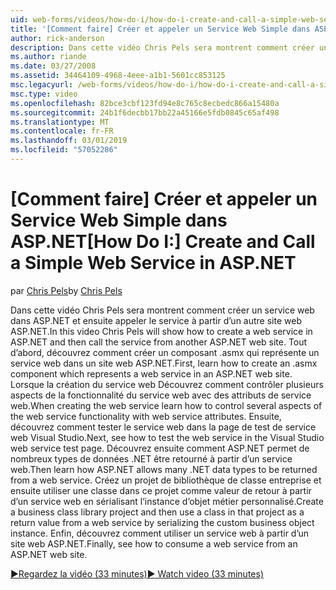 ```yaml
---
uid: web-forms/videos/how-do-i/how-do-i-create-and-call-a-simple-web-service-in-aspnet
title: '[Comment faire] Créer et appeler un Service Web Simple dans ASP.NET | Microsoft Docs'
author: rick-anderson
description: Dans cette vidéo Chris Pels sera montrent comment créer un service web dans ASP.NET et ensuite appeler le service à partir d’un autre site web ASP.NET. Tout d’abord, apprenez à créer...
ms.author: riande
ms.date: 03/27/2008
ms.assetid: 34464109-4968-4eee-a1b1-5601cc853125
msc.legacyurl: /web-forms/videos/how-do-i/how-do-i-create-and-call-a-simple-web-service-in-aspnet
msc.type: video
ms.openlocfilehash: 82bce3cbf123fd94e8c765c8ecbedc866a15480a
ms.sourcegitcommit: 24b1f6decbb17bb22a45166e5fdb0845c65af498
ms.translationtype: MT
ms.contentlocale: fr-FR
ms.lasthandoff: 03/01/2019
ms.locfileid: "57052286"
---
```

<a name="how-do-i-create-and-call-a-simple-web-service-in-aspnet"></a><span data-ttu-id="7f780-104">[Comment faire] Créer et appeler un Service Web Simple dans ASP.NET</span><span class="sxs-lookup"><span data-stu-id="7f780-104">[How Do I:] Create and Call a Simple Web Service in ASP.NET</span></span>
====================
<span data-ttu-id="7f780-105">par [Chris Pels](https://twitter.com/chrispels)</span><span class="sxs-lookup"><span data-stu-id="7f780-105">by [Chris Pels](https://twitter.com/chrispels)</span></span>

<span data-ttu-id="7f780-106">Dans cette vidéo Chris Pels sera montrent comment créer un service web dans ASP.NET et ensuite appeler le service à partir d’un autre site web ASP.NET.</span><span class="sxs-lookup"><span data-stu-id="7f780-106">In this video Chris Pels will show how to create a web service in ASP.NET and then call the service from another ASP.NET web site.</span></span> <span data-ttu-id="7f780-107">Tout d’abord, découvrez comment créer un composant .asmx qui représente un service web dans un site web ASP.NET.</span><span class="sxs-lookup"><span data-stu-id="7f780-107">First, learn how to create an .asmx component which represents a web service in an ASP.NET web site.</span></span> <span data-ttu-id="7f780-108">Lorsque la création du service web Découvrez comment contrôler plusieurs aspects de la fonctionnalité du service web avec des attributs de service web.</span><span class="sxs-lookup"><span data-stu-id="7f780-108">When creating the web service learn how to control several aspects of the web service functionality with web service attributes.</span></span> <span data-ttu-id="7f780-109">Ensuite, découvrez comment tester le service web dans la page de test de service web Visual Studio.</span><span class="sxs-lookup"><span data-stu-id="7f780-109">Next, see how to test the web service in the Visual Studio web service test page.</span></span> <span data-ttu-id="7f780-110">Découvrez ensuite comment ASP.NET permet de nombreux types de données .NET être retourné à partir d’un service web.</span><span class="sxs-lookup"><span data-stu-id="7f780-110">Then learn how ASP.NET allows many .NET data types to be returned from a web service.</span></span> <span data-ttu-id="7f780-111">Créez un projet de bibliothèque de classe entreprise et ensuite utiliser une classe dans ce projet comme valeur de retour à partir d’un service web en sérialisant l’instance d’objet métier personnalisé.</span><span class="sxs-lookup"><span data-stu-id="7f780-111">Create a business class library project and then use a class in that project as a return value from a web service by serializing the custom business object instance.</span></span> <span data-ttu-id="7f780-112">Enfin, découvrez comment utiliser un service web à partir d’un site web ASP.NET.</span><span class="sxs-lookup"><span data-stu-id="7f780-112">Finally, see how to consume a web service from an ASP.NET web site.</span></span>

[<span data-ttu-id="7f780-113">&#9654;Regardez la vidéo (33 minutes)</span><span class="sxs-lookup"><span data-stu-id="7f780-113">&#9654; Watch video (33 minutes)</span></span>](https://channel9.msdn.com/Blogs/ASP-NET-Site-Videos/how-do-i-create-and-call-a-simple-web-service-in-aspnet)
